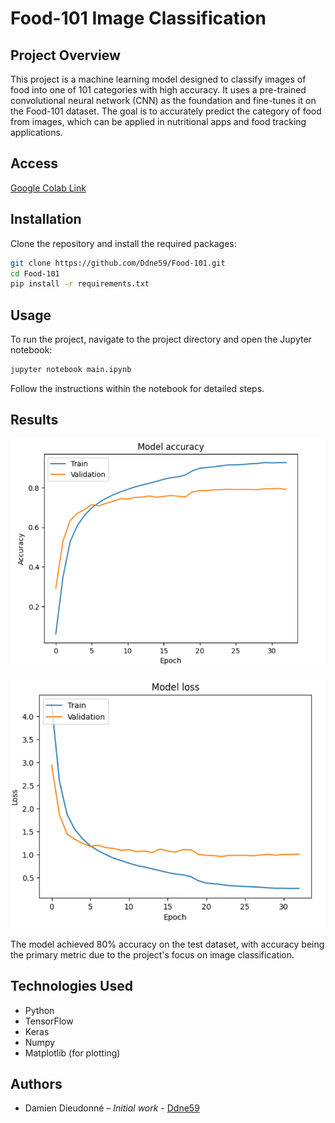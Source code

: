 # Food-101 Image Classification

## Project Overview
This project is a machine learning model designed to classify images of food into one of 101 categories with high accuracy. It uses a pre-trained convolutional neural network (CNN) as the foundation and fine-tunes it on the Food-101 dataset. The goal is to accurately predict the category of food from images, which can be applied in nutritional apps and food tracking applications.

## Access
[Google Colab Link](https://colab.research.google.com/drive/1S72sFgtc-FAhLMpX1DnGAOXJOWmOuYps)

## Installation
Clone the repository and install the required packages:
```bash
git clone https://github.com/Ddne59/Food-101.git
cd Food-101
pip install -r requirements.txt
```

## Usage
To run the project, navigate to the project directory and open the Jupyter notebook:
```bash
jupyter notebook main.ipynb
```
Follow the instructions within the notebook for detailed steps.

## Results
![accuracy.png](https://github.com/Ddne59/Food-101/blob/main/accuracy.PNG)


![loss.png](https://github.com/Ddne59/Food-101/blob/main/loss.PNG)


The model achieved 80% accuracy on the test dataset, with accuracy being the primary metric due to the project's focus on image classification.

## Technologies Used
- Python
- TensorFlow
- Keras
- Numpy
- Matplotlib (for plotting)

## Authors
- Damien Dieudonné – *Initial work* - [Ddne59](https://github.com/Ddne59)

